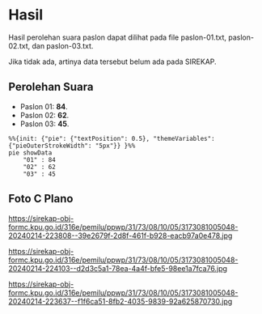 # Hasil

Hasil perolehan suara paslon dapat dilihat pada file paslon-01.txt, paslon-02.txt, dan paslon-03.txt.

Jika tidak ada, artinya data tersebut belum ada pada SIREKAP.

## Perolehan Suara

 * Paslon 01: **84**.
 * Paslon 02: **62**.
 * Paslon 03: **45**.

```mermaid
%%{init: {"pie": {"textPosition": 0.5}, "themeVariables": {"pieOuterStrokeWidth": "5px"}} }%%
pie showData
    "01" : 84
    "02" : 62
    "03" : 45
```
## Foto C Plano

https://sirekap-obj-formc.kpu.go.id/316e/pemilu/ppwp/31/73/08/10/05/3173081005048-20240214-223808--39e2679f-2d8f-461f-b928-eacb97a0e478.jpg

https://sirekap-obj-formc.kpu.go.id/316e/pemilu/ppwp/31/73/08/10/05/3173081005048-20240214-224103--d2d3c5a1-78ea-4a4f-bfe5-98ee1a7fca76.jpg

https://sirekap-obj-formc.kpu.go.id/316e/pemilu/ppwp/31/73/08/10/05/3173081005048-20240214-223637--f1f6ca51-8fb2-4035-9839-92a625870730.jpg
